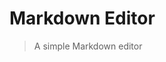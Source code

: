 # Markdown Editor

> A simple Markdown editor

<common-codepen-snippet title="Vue 3 Markdown Editor" slug="oNxXzyB" :height="474" tab="js,result" :team="false" user="immarina" name="Vue" :preview="false" :editable="false" />
